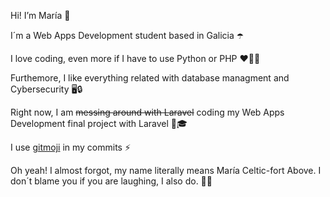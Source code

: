Hi! I’m María 👋

I´m a Web Apps Development student based in Galicia ☂️ 

I love coding, even more if I have to use Python or PHP ❤️👩‍💻

Furthemore, I like everything related with database managment and Cybersecurity 🖥️🔒

Right now, I am ~~messing around with Laravel~~ coding my Web Apps Development final project with Laravel 👩🎓

I use <a href= "https://gitmoji.dev"> gitmoji</a> in my commits  ⚡️

Oh yeah! I almost forgot, my name literally means María Celtic-fort Above. I don´t blame you if you are laughing, I also do. 🤷‍♀️
